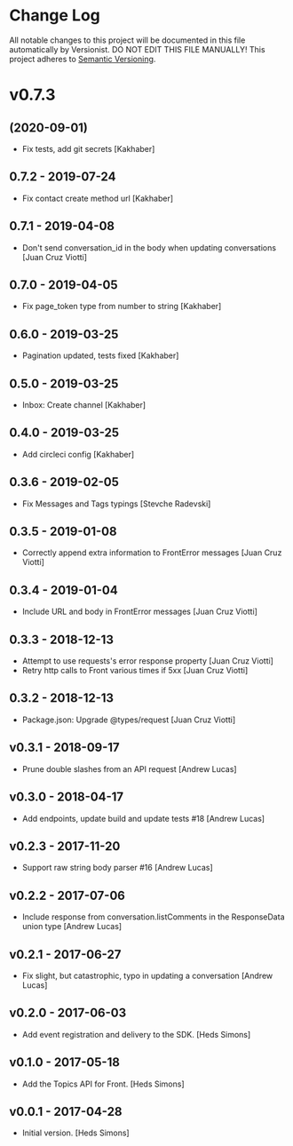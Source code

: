# Change Log

All notable changes to this project will be documented in this file
automatically by Versionist. DO NOT EDIT THIS FILE MANUALLY!
This project adheres to [Semantic Versioning](http://semver.org/).

# v0.7.3
## (2020-09-01)

* Fix tests, add git secrets [Kakhaber]

## 0.7.2 - 2019-07-24

* Fix contact create method url [Kakhaber]

## 0.7.1 - 2019-04-08

* Don't send conversation_id in the body when updating conversations [Juan Cruz Viotti]

## 0.7.0 - 2019-04-05

* Fix page_token type from number to string [Kakhaber]

## 0.6.0 - 2019-03-25

* Pagination updated, tests fixed [Kakhaber]

## 0.5.0 - 2019-03-25

* Inbox: Create channel [Kakhaber]

## 0.4.0 - 2019-03-25

* Add circleci config [Kakhaber]

## 0.3.6 - 2019-02-05

* Fix Messages and Tags typings [Stevche Radevski]

## 0.3.5 - 2019-01-08

* Correctly append extra information to FrontError messages [Juan Cruz Viotti]

## 0.3.4 - 2019-01-04

* Include URL and body in FrontError messages [Juan Cruz Viotti]

## 0.3.3 - 2018-12-13

* Attempt to use requests's error response property [Juan Cruz Viotti]
* Retry http calls to Front various times if 5xx [Juan Cruz Viotti]

## 0.3.2 - 2018-12-13

* Package.json: Upgrade @types/request [Juan Cruz Viotti]

## v0.3.1 - 2018-09-17

* Prune double slashes from an API request [Andrew Lucas]

## v0.3.0 - 2018-04-17

* Add endpoints, update build and update tests #18 [Andrew Lucas]

## v0.2.3 - 2017-11-20

* Support raw string body parser #16 [Andrew Lucas]

## v0.2.2 - 2017-07-06

* Include response from conversation.listComments in the ResponseData union type [Andrew Lucas]

## v0.2.1 - 2017-06-27

* Fix slight, but catastrophic, typo in updating a conversation [Andrew Lucas]

## v0.2.0 - 2017-06-03

* Add event registration and delivery to the SDK. [Heds Simons]

## v0.1.0 - 2017-05-18

* Add the Topics API for Front. [Heds Simons]

## v0.0.1 - 2017-04-28

* Initial version. [Heds Simons]
